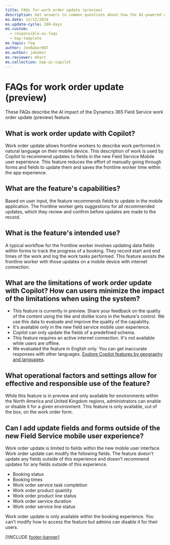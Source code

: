 ```yaml
---
title: FAQs for work order update (preview)
description: Get answers to common questions about how the AI-powered work order update feature in the Dynamics 365 Field Service mobile app helps you quickly update details of a work order.
ms.date: 11/12/2024
ms.update-cycle: 180-days
ms.custom:
  - responsible-ai-faqs
  - bap-template
ms.topic: faq
author: JonBaker007
ms.author: jobaker
ms.reviewer: mhart
ms.collection: bap-ai-copilot 
---
```


# FAQs for work order update (preview)

These FAQs describe the AI impact of the Dynamics 365 Field Service work order update (preview) feature.

## What is work order update with Copilot?

Work order update allows frontline workers to describe work performed in natural language on their mobile device. This description of work is used by Copilot to recommend updates to fields in the new Field Service Mobile user experience. This feature reduces the effort of manually going through forms and fields to update them and saves the frontline worker time within the app experience.

## What are the feature's capabilities?

Based on user input, the feature recommends fields to update in the mobile application. The frontline worker gets suggestions for all recommended updates, which they review and confirm before updates are made to the record.

## What is the feature's intended use?

A typical workflow for the frontline worker involves updating data fields within forms to track the progress of a booking. They record start and end times of the work and log the work tasks performed. This feature assists the frontline worker with those updates on a mobile device with internet connection.

## What are the limitations of work order update with Copilot? How can users minimize the impact of the limitations when using the system?

- This feature is currently in preview. Share your feedback on the quality of the content using the like and dislike icons in the feature's control. We use this data to evaluate and improve the quality of the capability.
- It's available only in the new field service mobile user experience.
- Copilot can only update the fields of a predefined schema.
- This feature requires an active internet connection. It's not available while users are offline.
- We evaluated the feature in English only. You can get inaccurate responses with other languages. [Explore Copilot features by geography and languages](https://releaseplans.microsoft.com/availability-reports/?report=copilotfeaturereport).

## What operational factors and settings allow for effective and responsible use of the feature?

While this feature is in preview and only available for environments within the North America and United Kingdom regions, administrators can enable or disable it for a given environment.  This feature is only available, out of the box, on the work order form.

## Can I add update fields and forms outside of the new Field Service mobile user experience?

Work order update is limited to fields within the new mobile user interface. Work order update can modify the following fields. The feature doesn't update any fields outside of this experience and doesn't recommend updates for any fields outside of this experience.

- Booking status
- Booking times
- Work order service task completion
- Work order product quantity
- Work order product line status
- Work order service duration
- Work order service line status

Work order update is only available within the booking experience. You can't modify how to access the feature but admins can disable it for their users.

[!INCLUDE [footer-banner](../includes/footer-banner.md)]

